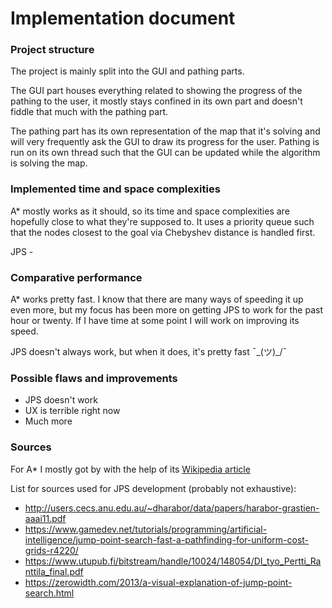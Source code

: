 # Implementation document
### Project structure
The project is mainly split into the GUI and pathing parts. 

The GUI part houses everything related to showing the progress of the pathing to the user, it mostly stays confined in its own part and doesn't fiddle that much with the pathing part. 

The pathing part has its own representation of the map that it's solving and will very frequently ask the GUI to draw its progress for the user. Pathing is run on its own thread such that the GUI can be updated while the algorithm is solving the map.

### Implemented time and space complexities
A\* mostly works as it should, so its time and space complexities are hopefully close to what they're supposed to. It uses a priority queue such that the nodes closest to the goal via Chebyshev distance is handled first. 

JPS -

### Comparative performance
A\* works pretty fast. I know that there are many ways of speeding it up even more, but my focus has been more on getting JPS to work for the past hour or twenty. If I have time at some point I will work on improving its speed. 

JPS doesn't always work, but when it does, it's pretty fast ¯\_(ツ)_/¯

### Possible flaws and improvements
- JPS doesn't work
- UX is terrible right now
- Much more

### Sources
For A\* I mostly got by with the help of its [Wikipedia article](https://en.wikipedia.org/wiki/A*_search_algorithm)

List for sources used for JPS development (probably not exhaustive):
- http://users.cecs.anu.edu.au/~dharabor/data/papers/harabor-grastien-aaai11.pdf
- https://www.gamedev.net/tutorials/programming/artificial-intelligence/jump-point-search-fast-a-pathfinding-for-uniform-cost-grids-r4220/
- https://www.utupub.fi/bitstream/handle/10024/148054/DI_tyo_Pertti_Ranttila_final.pdf
- https://zerowidth.com/2013/a-visual-explanation-of-jump-point-search.html